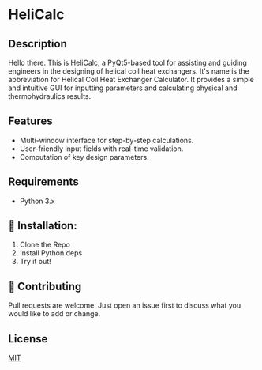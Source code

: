 # HeliCalc

## Description
Hello there. This is HeliCalc, a PyQt5-based tool for assisting and guiding engineers in the designing of helical coil heat exchangers. 
It's name is the abbreviation for Helical Coil Heat Exchanger Calculator. It provides a simple and intuitive GUI for inputting 
parameters and calculating physical and thermohydraulics results.

## Features
- Multi-window interface for step-by-step calculations.
- User-friendly input fields with real-time validation.
- Computation of key design parameters.

## Requirements
- Python 3.x 

## 🚀 Installation:
1. Clone the Repo
2. Install Python deps
3. Try it out!

## 🤝 Contributing

Pull requests are welcome. Just open an issue first
to discuss what you would like to add or change.

## License

[MIT](https://choosealicense.com/licenses/mit/)
